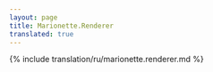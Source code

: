 ```yaml
---
layout: page
title: Marionette.Renderer
translated: true
---
```


{% include translation/ru/marionette.renderer.md %}